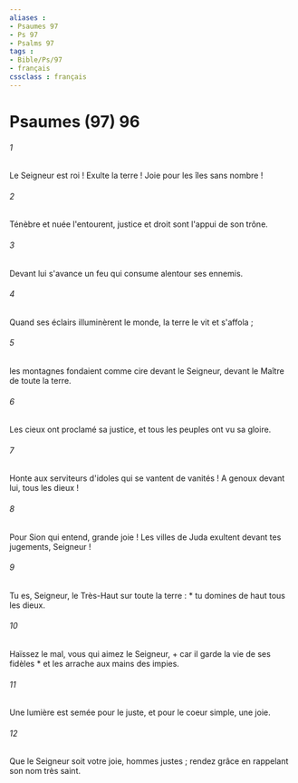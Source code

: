 ```yaml
---
aliases : 
- Psaumes 97
- Ps 97
- Psalms 97
tags : 
- Bible/Ps/97
- français
cssclass : français
---
```


# Psaumes (97) 96

###### 1
Le Seigneur est roi ! Exulte la terre ! Joie pour les îles sans nombre !
###### 2
Ténèbre et nuée l'entourent, justice et droit sont l'appui de son trône.
###### 3
Devant lui s'avance un feu qui consume alentour ses ennemis.
###### 4
Quand ses éclairs illuminèrent le monde, la terre le vit et s'affola ;
###### 5
les montagnes fondaient comme cire devant le Seigneur, devant le Maître de toute la terre.
###### 6
Les cieux ont proclamé sa justice, et tous les peuples ont vu sa gloire.
###### 7
Honte aux serviteurs d'idoles qui se vantent de vanités ! A genoux devant lui, tous les dieux !
###### 8
Pour Sion qui entend, grande joie ! Les villes de Juda exultent devant tes jugements, Seigneur !
###### 9
Tu es, Seigneur, le Très-Haut sur toute la terre : * tu domines de haut tous les dieux.
###### 10
Haïssez le mal, vous qui aimez le Seigneur, + car il garde la vie de ses fidèles * et les arrache aux mains des impies.
###### 11
Une lumière est semée pour le juste, et pour le coeur simple, une joie.
###### 12
Que le Seigneur soit votre joie, hommes justes ; rendez grâce en rappelant son nom très saint.
